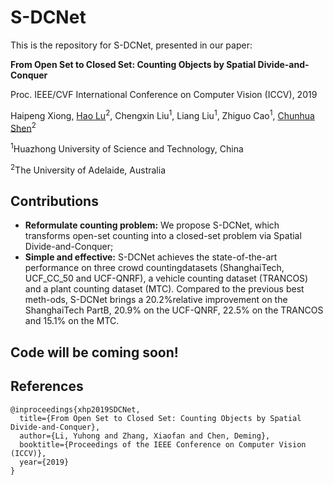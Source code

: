 # S-DCNet
This is the repository for S-DCNet, presented in our paper:

**From Open Set to Closed Set: Counting Objects by Spatial Divide-and-Conquer**

Proc. IEEE/CVF International Conference on Computer Vision (ICCV), 2019

Haipeng Xiong, [Hao Lu](https://sites.google.com/site/poppinace/)<sup>2</sup>, Chengxin Liu<sup>1</sup>,
Liang Liu<sup>1</sup>, Zhiguo Cao<sup>1</sup>, [Chunhua Shen](http://cs.adelaide.edu.au/~chhshen/)<sup>2</sup>

<sup>1</sup>Huazhong University of Science and Technology, China

<sup>2</sup>The University of Adelaide, Australia

## Contributions
- **Reformulate counting problem:** We propose S-DCNet, which transforms open-set counting into a closed-set problem via Spatial Divide-and-Conquer;
- **Simple and effective:** S-DCNet achieves the  state-of-the-art  performance  on  three  crowd  countingdatasets (ShanghaiTech, UCF_CC_50 and UCF-QNRF), a vehicle  counting  dataset  (TRANCOS)  and  a  plant  counting  dataset  (MTC).  Compared  to  the  previous  best  meth-ods, S-DCNet brings a 20.2%relative improvement on the ShanghaiTech PartB, 20.9% on the UCF-QNRF, 22.5% on the TRANCOS and 15.1% on the MTC. 

## Code will be coming soon!

## References
```
@inproceedings{xhp2019SDCNet,
  title={From Open Set to Closed Set: Counting Objects by Spatial Divide-and-Conquer},
  author={Li, Yuhong and Zhang, Xiaofan and Chen, Deming},
  booktitle={Proceedings of the IEEE Conference on Computer Vision (ICCV)},
  year={2019}
}
```
